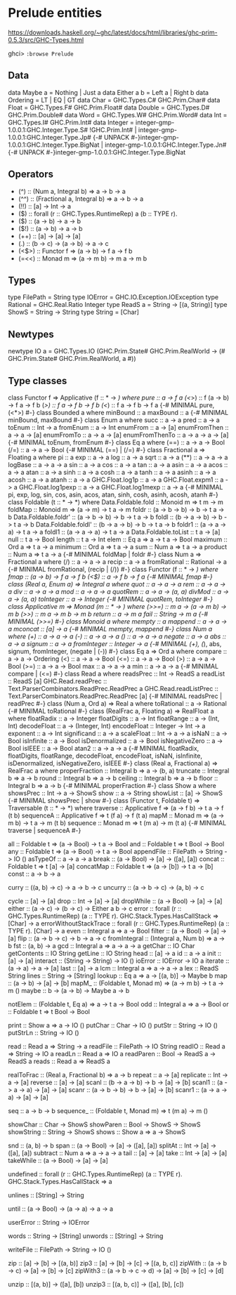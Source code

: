 # Prelude entities

https://downloads.haskell.org/~ghc/latest/docs/html/libraries/ghc-prim-0.5.3/src/GHC-Types.html

ghci> `:browse Prelude`


## Data

data Maybe a    = Nothing | Just a
data Either a b = Left a  | Right b
data Ordering   = LT | EQ | GT
data Char       = GHC.Types.C# GHC.Prim.Char#
data Float      = GHC.Types.F# GHC.Prim.Float#
data Double     = GHC.Types.D# GHC.Prim.Double#
data Word       = GHC.Types.W# GHC.Prim.Word#
data Int        = GHC.Types.I# GHC.Prim.Int#
data Integer
  = integer-gmp-1.0.0.1:GHC.Integer.Type.S# !GHC.Prim.Int#
  | integer-gmp-1.0.0.1:GHC.Integer.Type.Jp# {-# UNPACK #-}integer-gmp-1.0.0.1:GHC.Integer.Type.BigNat
  | integer-gmp-1.0.0.1:GHC.Integer.Type.Jn# {-# UNPACK #-}integer-gmp-1.0.0.1:GHC.Integer.Type.BigNat


## Operators

- (^)   :: (Num a, Integral b) => a -> b -> a
- (^^)  :: (Fractional a, Integral b) => a -> b -> a
- (!!)  :: [a] -> Int -> a
- ($)   :: forall (r :: GHC.Types.RuntimeRep) a (b :: TYPE r).
- ($)   :: (a -> b) -> a -> b
- ($!)  :: (a -> b) -> a -> b
- (++)  :: [a] -> [a] -> [a]
- (.)   :: (b -> c) -> (a -> b) -> a -> c
- (<$>) :: Functor f => (a -> b) -> f a -> f b
- (=<<) :: Monad m => (a -> m b) -> m a -> m b

## Types

type FilePath = String
type IOError = GHC.IO.Exception.IOException
type Rational = GHC.Real.Ratio Integer
type ReadS a = String -> [(a, String)]
type ShowS = String -> String
type String = [Char]


## Newtypes

newtype IO a
  = GHC.Types.IO (GHC.Prim.State# GHC.Prim.RealWorld
                  -> (# GHC.Prim.State# GHC.Prim.RealWorld, a #))


## Type classes

class Functor f => Applicative (f :: * -> *) where
  pure :: a -> f a
  (<*>) :: f (a -> b) -> f a -> f b
  (*>) :: f a -> f b -> f b
  (<*) :: f a -> f b -> f a
  {-# MINIMAL pure, (<*>) #-}
class Bounded a where
  minBound :: a
  maxBound :: a
  {-# MINIMAL minBound, maxBound #-}
class Enum a where
  succ :: a -> a
  pred :: a -> a
  toEnum :: Int -> a
  fromEnum :: a -> Int
  enumFrom :: a -> [a]
  enumFromThen :: a -> a -> [a]
  enumFromTo :: a -> a -> [a]
  enumFromThenTo :: a -> a -> a -> [a]
  {-# MINIMAL toEnum, fromEnum #-}
class Eq a where
  (==) :: a -> a -> Bool
  (/=) :: a -> a -> Bool
  {-# MINIMAL (==) | (/=) #-}
class Fractional a => Floating a where
  pi :: a
  exp :: a -> a
  log :: a -> a
  sqrt :: a -> a
  (**) :: a -> a -> a
  logBase :: a -> a -> a
  sin :: a -> a
  cos :: a -> a
  tan :: a -> a
  asin :: a -> a
  acos :: a -> a
  atan :: a -> a
  sinh :: a -> a
  cosh :: a -> a
  tanh :: a -> a
  asinh :: a -> a
  acosh :: a -> a
  atanh :: a -> a
  GHC.Float.log1p :: a -> a
  GHC.Float.expm1 :: a -> a
  GHC.Float.log1pexp :: a -> a
  GHC.Float.log1mexp :: a -> a
  {-# MINIMAL pi, exp, log, sin, cos, asin, acos, atan, sinh, cosh,
              asinh, acosh, atanh #-}
class Foldable (t :: * -> *) where
  Data.Foldable.fold :: Monoid m => t m -> m
  foldMap :: Monoid m => (a -> m) -> t a -> m
  foldr :: (a -> b -> b) -> b -> t a -> b
  Data.Foldable.foldr' :: (a -> b -> b) -> b -> t a -> b
  foldl :: (b -> a -> b) -> b -> t a -> b
  Data.Foldable.foldl' :: (b -> a -> b) -> b -> t a -> b
  foldr1 :: (a -> a -> a) -> t a -> a
  foldl1 :: (a -> a -> a) -> t a -> a
  Data.Foldable.toList :: t a -> [a]
  null :: t a -> Bool
  length :: t a -> Int
  elem :: Eq a => a -> t a -> Bool
  maximum :: Ord a => t a -> a
  minimum :: Ord a => t a -> a
  sum :: Num a => t a -> a
  product :: Num a => t a -> a
  {-# MINIMAL foldMap | foldr #-}
class Num a => Fractional a where
  (/) :: a -> a -> a
  recip :: a -> a
  fromRational :: Rational -> a
  {-# MINIMAL fromRational, (recip | (/)) #-}
class Functor (f :: * -> *) where
  fmap :: (a -> b) -> f a -> f b
  (<$) :: a -> f b -> f a
  {-# MINIMAL fmap #-}
class (Real a, Enum a) => Integral a where
  quot :: a -> a -> a
  rem :: a -> a -> a
  div :: a -> a -> a
  mod :: a -> a -> a
  quotRem :: a -> a -> (a, a)
  divMod :: a -> a -> (a, a)
  toInteger :: a -> Integer
  {-# MINIMAL quotRem, toInteger #-}
class Applicative m => Monad (m :: * -> *) where
  (>>=) :: m a -> (a -> m b) -> m b
  (>>) :: m a -> m b -> m b
  return :: a -> m a
  fail :: String -> m a
  {-# MINIMAL (>>=) #-}
class Monoid a where
  mempty :: a
  mappend :: a -> a -> a
  mconcat :: [a] -> a
  {-# MINIMAL mempty, mappend #-}
class Num a where
  (+) :: a -> a -> a
  (-) :: a -> a -> a
  (*) :: a -> a -> a
  negate :: a -> a
  abs :: a -> a
  signum :: a -> a
  fromInteger :: Integer -> a
  {-# MINIMAL (+), (*), abs, signum, fromInteger, (negate | (-)) #-}
class Eq a => Ord a where
  compare :: a -> a -> Ordering
  (<) :: a -> a -> Bool
  (<=) :: a -> a -> Bool
  (>) :: a -> a -> Bool
  (>=) :: a -> a -> Bool
  max :: a -> a -> a
  min :: a -> a -> a
  {-# MINIMAL compare | (<=) #-}
class Read a where
  readsPrec :: Int -> ReadS a
  readList :: ReadS [a]
  GHC.Read.readPrec :: Text.ParserCombinators.ReadPrec.ReadPrec a
  GHC.Read.readListPrec :: Text.ParserCombinators.ReadPrec.ReadPrec
                             [a]
  {-# MINIMAL readsPrec | readPrec #-}
class (Num a, Ord a) => Real a where
  toRational :: a -> Rational
  {-# MINIMAL toRational #-}
class (RealFrac a, Floating a) => RealFloat a where
  floatRadix :: a -> Integer
  floatDigits :: a -> Int
  floatRange :: a -> (Int, Int)
  decodeFloat :: a -> (Integer, Int)
  encodeFloat :: Integer -> Int -> a
  exponent :: a -> Int
  significand :: a -> a
  scaleFloat :: Int -> a -> a
  isNaN :: a -> Bool
  isInfinite :: a -> Bool
  isDenormalized :: a -> Bool
  isNegativeZero :: a -> Bool
  isIEEE :: a -> Bool
  atan2 :: a -> a -> a
  {-# MINIMAL floatRadix, floatDigits, floatRange, decodeFloat,
              encodeFloat, isNaN, isInfinite, isDenormalized, isNegativeZero,
              isIEEE #-}
class (Real a, Fractional a) => RealFrac a where
  properFraction :: Integral b => a -> (b, a)
  truncate :: Integral b => a -> b
  round :: Integral b => a -> b
  ceiling :: Integral b => a -> b
  floor :: Integral b => a -> b
  {-# MINIMAL properFraction #-}
class Show a where
  showsPrec :: Int -> a -> ShowS
  show :: a -> String
  showList :: [a] -> ShowS
  {-# MINIMAL showsPrec | show #-}
class (Functor t, Foldable t) => Traversable (t :: * -> *) where
  traverse :: Applicative f => (a -> f b) -> t a -> f (t b)
  sequenceA :: Applicative f => t (f a) -> f (t a)
  mapM :: Monad m => (a -> m b) -> t a -> m (t b)
  sequence :: Monad m => t (m a) -> m (t a)
  {-# MINIMAL traverse | sequenceA #-}

all :: Foldable t => (a -> Bool) -> t a -> Bool
and :: Foldable t => t Bool -> Bool
any :: Foldable t => (a -> Bool) -> t a -> Bool
appendFile :: FilePath -> String -> IO ()
asTypeOf :: a -> a -> a
break :: (a -> Bool) -> [a] -> ([a], [a])
concat :: Foldable t => t [a] -> [a]
concatMap :: Foldable t => (a -> [b]) -> t a -> [b]
const :: a -> b -> a

curry   :: ((a, b) -> c) -> a -> b -> c
uncurry :: (a -> b -> c) -> (a, b) -> c

cycle :: [a] -> [a]
drop :: Int -> [a] -> [a]
dropWhile :: (a -> Bool) -> [a] -> [a]
either :: (a -> c) -> (b -> c) -> Either a b -> c
error ::
  forall (r :: GHC.Types.RuntimeRep) (a :: TYPE r).
  GHC.Stack.Types.HasCallStack =>
  [Char] -> a
errorWithoutStackTrace ::
  forall (r :: GHC.Types.RuntimeRep) (a :: TYPE r). [Char] -> a
even :: Integral a => a -> Bool
filter :: (a -> Bool) -> [a] -> [a]
flip :: (a -> b -> c) -> b -> a -> c
fromIntegral :: (Integral a, Num b) => a -> b
fst :: (a, b) -> a
gcd :: Integral a => a -> a -> a
getChar :: IO Char
getContents :: IO String
getLine :: IO String
head :: [a] -> a
id :: a -> a
init :: [a] -> [a]
interact :: (String -> String) -> IO ()
ioError :: IOError -> IO a
iterate :: (a -> a) -> a -> [a]
last :: [a] -> a
lcm :: Integral a => a -> a -> a
lex :: ReadS String
lines :: String -> [String]
lookup :: Eq a => a -> [(a, b)] -> Maybe b
map :: (a -> b) -> [a] -> [b]
mapM_ :: (Foldable t, Monad m) => (a -> m b) -> t a -> m ()
maybe :: b -> (a -> b) -> Maybe a -> b

notElem :: (Foldable t, Eq a) => a -> t a -> Bool
odd :: Integral a => a -> Bool
or :: Foldable t => t Bool -> Bool

print :: Show a => a -> IO ()
putChar :: Char -> IO ()
putStr :: String -> IO ()
putStrLn :: String -> IO ()

read :: Read a => String -> a
readFile :: FilePath -> IO String
readIO :: Read a => String -> IO a
readLn :: Read a => IO a
readParen :: Bool -> ReadS a -> ReadS a
reads :: Read a => ReadS a

realToFrac :: (Real a, Fractional b) => a -> b
repeat :: a -> [a]
replicate :: Int -> a -> [a]
reverse :: [a] -> [a]
scanl :: (b -> a -> b) -> b -> [a] -> [b]
scanl1 :: (a -> a -> a) -> [a] -> [a]
scanr :: (a -> b -> b) -> b -> [a] -> [b]
scanr1 :: (a -> a -> a) -> [a] -> [a]

seq :: a -> b -> b
sequence_ :: (Foldable t, Monad m) => t (m a) -> m ()

showChar :: Char -> ShowS
showParen :: Bool -> ShowS -> ShowS
showString :: String -> ShowS
shows :: Show a => a -> ShowS

snd :: (a, b) -> b
span :: (a -> Bool) -> [a] -> ([a], [a])
splitAt :: Int -> [a] -> ([a], [a])
subtract :: Num a => a -> a -> a
tail :: [a] -> [a]
take :: Int -> [a] -> [a]
takeWhile :: (a -> Bool) -> [a] -> [a]

undefined ::
  forall (r :: GHC.Types.RuntimeRep) (a :: TYPE r).
  GHC.Stack.Types.HasCallStack =>
  a

unlines :: [String] -> String

until :: (a -> Bool) -> (a -> a) -> a -> a

userError :: String -> IOError

words   :: String -> [String]
unwords :: [String] -> String

writeFile :: FilePath -> String -> IO ()


zip      :: [a] -> [b] -> [(a, b)]
zip3     :: [a] -> [b] -> [c] -> [(a, b, c)]
zipWith  :: (a -> b -> c) -> [a] -> [b] -> [c]
zipWith3 :: (a -> b -> c -> d) -> [a] -> [b] -> [c] -> [d]

unzip  :: [(a, b)] -> ([a], [b])
unzip3 :: [(a, b, c)] -> ([a], [b], [c])
